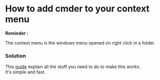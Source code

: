 # How to add cmder to your context menu

**Reminder :**

The context menu is the windows menu opened on right click in a folder.  

### Solution

This [guide](https://github.com/cmderdev/cmder/wiki/%5BWindows%5D-%22Open-Cmder-Here%22-in-context-menu) explain all the stuff you need to do to make this works.  
It's simple and fast.
